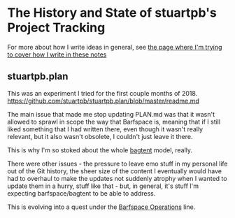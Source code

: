 # The History and State of stuartpb's Project Tracking

For more about how I write ideas in general, see [the page where I'm trying to cover how I write in these notes][MWGN]

[MWGN]: 13ceb37e-99d5-417b-be3c-ec7e1bc537ac.md

## stuartpb.plan

This was an experiment I tried for the first couple months of 2018. https://github.com/stuartpb/stuartpb.plan/blob/master/readme.md

The main issue that made me stop updating PLAN.md was that it wasn't allowed to sprawl in scope the way that Barfspace is, meaning that if I still liked something that I had written there, even though it wasn't really relevant, but it also wasn't obsolete, I couldn't just leave it there.

This is why I'm so stoked about the whole [bagtent][] model, really.

There were other issues - the pressure to leave emo stuff in my personal life out of the Git history, the sheer size of the content I eventually would have had to overhaul to make the updates not suddenly atrophy when I wanted to update them in a hurry, stuff like that - but, in general, it's stuff I'm expecting barfspace/bagtent to be able to address.

[bagtent]: ba00b8cb-9d05-4aef-bd50-0990f82dd723.md

This is evolving into a quest under the [Barfspace Operations][] line.

[Barfspace Operations]: a3f1fbb2-28c2-43b2-950d-6d5b7af7cd64.md
